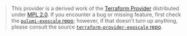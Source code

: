 > This provider is a derived work of the [Terraform Provider](https://github.com/exoscale/terraform-provider-exoscale)
> distributed under [MPL 2.0](https://www.mozilla.org/en-US/MPL/2.0/). If you encounter a bug or missing feature,
> first check the [`pulumi-exoscale` repo](https://github.com/pulumiverse/pulumi-exoscale/issues); however, if that doesn't turn up anything,
> please consult the source [`terraform-provider-exoscale` repo](https://github.com/exoscale/terraform-provider-exoscale/issues).